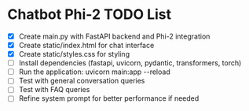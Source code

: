 # Chatbot Phi-2 TODO List

- [x] Create main.py with FastAPI backend and Phi-2 integration
- [x] Create static/index.html for chat interface
- [x] Create static/styles.css for styling
- [ ] Install dependencies (fastapi, uvicorn, pydantic, transformers, torch)
- [ ] Run the application: uvicorn main:app --reload
- [ ] Test with general conversation queries
- [ ] Test with FAQ queries
- [ ] Refine system prompt for better performance if needed
